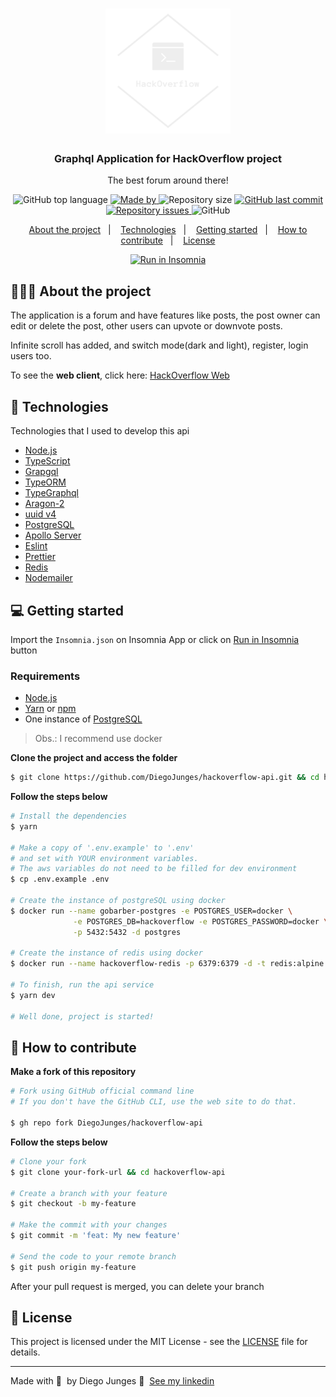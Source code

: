 <h1 align="center">
  <img alt="Logo" src="logo.png" width="200px">
</h1>

<h3 align="center">
  Graphql Application for HackOverflow project
</h3>

<p align="center">The best forum around there!</p>

<p align="center">
  <img alt="GitHub top language" src="https://img.shields.io/github/languages/top/DiegoJunges/hackoverflow-api?color=%23FF9000">

  <a href="https://www.linkedin.com/in/diego-junges/" target="_blank" rel="noopener noreferrer">
    <img alt="Made by" src="https://img.shields.io/badge/made%20by-Diego%20Junges-%23FF9000">
  </a>

  <img alt="Repository size" src="https://img.shields.io/github/repo-size/DiegoJunges/hackoverflow-api?color=%23FF9000">

  <a href="https://github.com/DiegoJunges/gobarber-api/commits/master">
    <img alt="GitHub last commit" src="https://img.shields.io/github/last-commit/DiegoJunges/hackoverflow-api?color=%23FF9000">
  </a>

  <a href="https://github.com/DiegoJunges/gobarber-api/issues">
    <img alt="Repository issues" src="https://img.shields.io/github/issues/DiegoJunges/hackoverflow-api?color=%23FF9000">
  </a>

  <img alt="GitHub" src="https://img.shields.io/github/license/DiegoJunges/hackoverflow-api?color=%23FF9000">
</p>

<p align="center">
  <a href="#%EF%B8%8F-about-the-project">About the project</a>&nbsp;&nbsp;&nbsp;|&nbsp;&nbsp;&nbsp;
  <a href="#-technologies">Technologies</a>&nbsp;&nbsp;&nbsp;|&nbsp;&nbsp;&nbsp;
  <a href="#-getting-started">Getting started</a>&nbsp;&nbsp;&nbsp;|&nbsp;&nbsp;&nbsp;
  <a href="#-how-to-contribute">How to contribute</a>&nbsp;&nbsp;&nbsp;|&nbsp;&nbsp;&nbsp;
  <a href="#-license">License</a>
</p>

<p id="insomniaButton" align="center">
  <a href="https://insomnia.rest/run/?label=HackOverflow%20-%20DiegoJunges&uri=https%3A%2F%2Fraw.githubusercontent.com%2FDiegoJunges%2Fhackoverflow-api%2Fmaster%2FInsomnia.json" target="_blank"><img src="https://insomnia.rest/images/run.svg" alt="Run in Insomnia"></a>
</p>

## 💇🏻‍♂️ About the project

The application is a forum and have features like posts, the post owner can edit or delete the post, other users can upvote or downvote posts.

Infinite scroll has added, and switch mode(dark and light), register, login users too.

To see the **web client**, click here: [HackOverflow Web](https://github.com/DiegoJunges/hackoverflow-web)<br />

## 🚀 Technologies

Technologies that I used to develop this api

- [Node.js](https://nodejs.org/en/)
- [TypeScript](https://www.typescriptlang.org/)
- [Grapgql](https://graphql.org)
- [TypeORM](https://typeorm.io/#/)
- [TypeGraphql](http://typegraphql.com/)
- [Aragon-2](https://hack.aragon.org/)
- [uuid v4](https://github.com/thenativeweb/uuidv4/)
- [PostgreSQL](https://www.postgresql.org/)
- [Apollo Server](https://www.apollographql.com/docs/apollo-server/api/apollo-server/)
- [Eslint](https://eslint.org/)
- [Prettier](https://prettier.io/)
- [Redis](https://redis.io/)
- [Nodemailer](https://nodemailer.com/)

## 💻 Getting started

Import the `Insomnia.json` on Insomnia App or click on [Run in Insomnia](#insomniaButton) button

### Requirements

- [Node.js](https://nodejs.org/en/)
- [Yarn](https://classic.yarnpkg.com/) or [npm](https://www.npmjs.com/)
- One instance of [PostgreSQL](https://www.postgresql.org/)

> Obs.: I recommend use docker

**Clone the project and access the folder**

```bash
$ git clone https://github.com/DiegoJunges/hackoverflow-api.git && cd hackoverflow-api
```

**Follow the steps below**

```bash
# Install the dependencies
$ yarn

# Make a copy of '.env.example' to '.env'
# and set with YOUR environment variables.
# The aws variables do not need to be filled for dev environment
$ cp .env.example .env

# Create the instance of postgreSQL using docker
$ docker run --name gobarber-postgres -e POSTGRES_USER=docker \
              -e POSTGRES_DB=hackoverflow -e POSTGRES_PASSWORD=docker \
              -p 5432:5432 -d postgres

# Create the instance of redis using docker
$ docker run --name hackoverflow-redis -p 6379:6379 -d -t redis:alpine

# To finish, run the api service
$ yarn dev

# Well done, project is started!
```

## 🤔 How to contribute

**Make a fork of this repository**

```bash
# Fork using GitHub official command line
# If you don't have the GitHub CLI, use the web site to do that.

$ gh repo fork DiegoJunges/hackoverflow-api
```

**Follow the steps below**

```bash
# Clone your fork
$ git clone your-fork-url && cd hackoverflow-api

# Create a branch with your feature
$ git checkout -b my-feature

# Make the commit with your changes
$ git commit -m 'feat: My new feature'

# Send the code to your remote branch
$ git push origin my-feature
```

After your pull request is merged, you can delete your branch

## 📝 License

This project is licensed under the MIT License - see the [LICENSE](LICENSE) file for details.

---

Made with 💜 &nbsp;by Diego Junges 👋 &nbsp;[See my linkedin](https://www.linkedin.com/in/diego-junges/)
